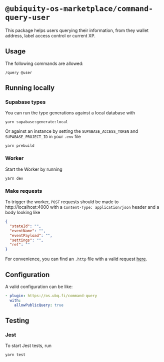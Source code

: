 # `@ubiquity-os-marketplace/command-query-user`

This package helps users querying their information, from they wallet address, label access control or current XP.

## Usage

The following commands are allowed:

```shell
/query @user
```

## Running locally
### Supabase types
You can run the type generations against a local database with
```shell
yarn supabase:generate:local
```
Or against an instance by setting the `SUPABASE_ACCESS_TOKEN` and `SUPABASE_PROJECT_ID` in your `.env` file
```shell
yarn prebuild
```

### Worker
Start the Worker by running
```shell
yarn dev
```

### Make requests
To trigger the worker, `POST` requests should be made to http://localhost:4000 with a `Content-Type: application/json`
header and a body looking like
```json
{
  "stateId": "",
  "eventName": "",
  "eventPayload": "",
  "settings": "",
  "ref": ""
}
```
For convenience, you can find an `.http` file with a valid request [here](/tests/http/request.http).

## Configuration
A valid configuration can be like:

```yaml
- plugin: https://os.ubq.fi/command-query
  with:
    allowPublicQuery: true
```

## Testing
### Jest

To start Jest tests, run

```shell
yarn test
```
